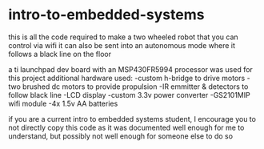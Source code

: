 # intro-to-embedded-systems

this is all the code required to make a two wheeled robot that you can control via wifi
it can also be sent into an autonomous mode where it follows a black line on the floor

a ti launchpad dev board with an MSP430FR5994 processor was used for this project
additional hardware used:
-custom h-bridge to drive motors
-two brushed dc motors to provide propulsion
-IR emmitter & detectors to follow black line
-LCD display
-custom 3.3v power converter
-GS2101MIP wifi module
-4x 1.5v AA batteries

if you are a current intro to embedded systems student, I encourage you to not directly copy
  this code as it was documented well enough for me to understand, but possibly not well 
  enough for someone else to do so
